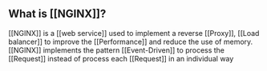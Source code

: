 ## What is [[NGINX]]?

[[NGINX]] is a [[web service]] used to implement a reverse [[Proxy]], [[Load balancer]] to improve the [[Performance]] and reduce the use of memory. [[NGINX]] implements the pattern [[Event-Driven]] to process the [[Request]] instead of process each [[Request]] in an individual way

